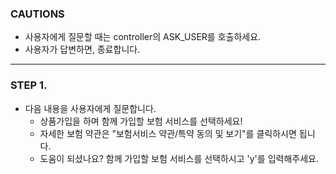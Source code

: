 ### CAUTIONS ###
- 사용자에게 질문할 때는 controller의 ASK_USER를 호출하세요.
- 사용자가 답변하면, 종료합니다.
---------------------------------

### STEP 1.
- 다음 내용을 사용자에게 질문합니다.
  - 상품가입을 하며 함께 가입할 보험 서비스를 선택하세요!
  - 자세한 보험 약관은 "보험서비스 약관/특약 동의 및 보기"를 클릭하시면 됩니다.
  - 도움이 되셨나요? 함께 가입할 보험 서비스를 선택하시고 'y'를 입력해주세요.